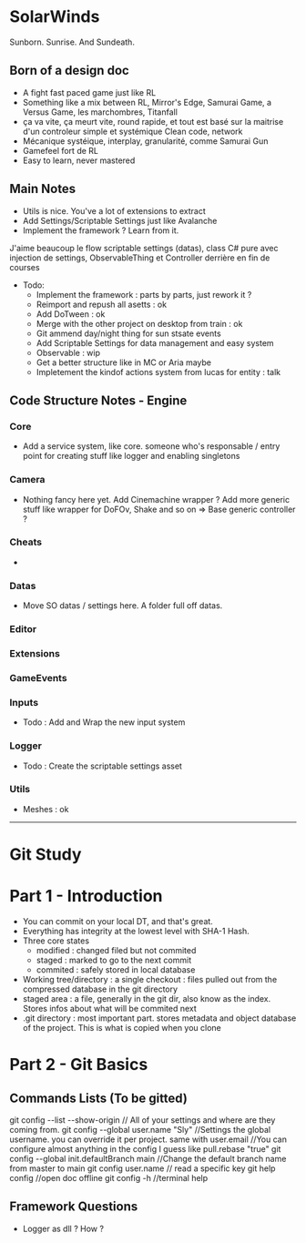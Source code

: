 # SolarWinds
 Sunborn. Sunrise. And Sundeath.

## Born of a design doc
- A fight fast paced game just like RL 
- Something like a mix between RL, Mirror's Edge, Samurai Game, a Versus Game, les marchombres, Titanfall
- ça va vite, ça meurt vite, round rapide, et tout est basé sur la maitrise d'un controleur simple et systémique
	Clean code, network
- Mécanique systéique, interplay, granularité, comme Samurai Gun
- Gamefeel fort de RL
- Easy to learn, never mastered

## Main Notes
- Utils is nice. You've a lot of extensions to extract
- Add Settings/Scriptable Settings just like Avalanche
- Implement the framework ? Learn from it.

J'aime beaucoup le flow scriptable settings (datas), class C# pure avec injection de settings, ObservableThing et Controller derrière en fin de courses

- Todo: 
	- Implement the framework : parts by parts, just rework it ?
	- Reimport and repush all asetts : ok
	- Add DoTween : ok
	- Merge with the other project on desktop from train : ok 
	- Git ammend day/night thing for sun stsate events
	- Add Scriptable Settings for data management and easy system
	- Observable : wip
	- Get a better structure like in MC or Aria maybe
	- Impletement the kindof actions system from lucas for entity : talk

## Code Structure Notes - Engine

### Core
- Add a service system, like core. someone who's responsable / entry point for creating stuff like logger and enabling singletons
### Camera
- Nothing fancy here yet. Add Cinemachine wrapper ? Add more generic stuff like wrapper for DoFOv, Shake  and so on => Base generic controller ?
### Cheats
- 
### Datas
- Move SO datas / settings here. A folder full off datas.
### Editor
### Extensions
### GameEvents
### Inputs
- Todo : Add and Wrap the new input system
### Logger
- Todo : Create the scriptable settings asset
### Utils
- Meshes : ok


___ 



# Git Study
# Part 1 - Introduction
- You can commit on your local DT, and that's great.
- Everything has integrity at the lowest level with SHA-1 Hash.
- Three core states
	- modified : changed filed but not commited
	- staged : marked to go to the next commit
	- commited : safely stored in local database
- Working tree/directory : a single checkout : files pulled out from the compressed database in the git directory
- staged area : a file, generally in the git dir, also know as the index. Stores infos about what will be commited next 
- .git directory : most important part. stores metadata and object database of the project. This is what is copied when you clone

# Part 2 - Git Basics

## Commands Lists (To be gitted)
git config --list --show-origin 		// All of your settings and where are they coming from.
git config --global user.name "Sly"		//Settings the global username. you can override it per project. same with user.email
//You can configure almost anything in the config I guess like pull.rebase "true"
git config --global init.defaultBranch main 			//Change the default branch name from master to main
git config user.name				// read a specific key
git help config 					//open doc offline
git config -h 						//terminal help

## Framework Questions
- Logger as dll ? How ?